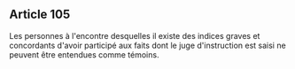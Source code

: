 Article 105
----
Les personnes à l'encontre desquelles il existe des indices graves et
concordants d'avoir participé aux faits dont le juge d'instruction est saisi ne
peuvent être entendues comme témoins.
